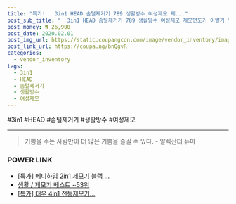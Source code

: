 ```yaml
--- 
title: "특가!   3in1 HEAD 솜털제거기 789 생활방수 여성제모 제..." 
post_sub_title: "  3in1 HEAD 솜털제거기 789 생활방수 여성제모 제모면도기 이발기 면도기 제모기" 
post_money: ₩ 26,900 
post_date: 2020.02.01 
post_img_url: https://static.coupangcdn.com/image/vendor_inventory/images/2017/12/26/12/7/db305d22-f9ff-4f19-a3f3-0c6b1996454a.jpg 
post_link_url: https://coupa.ng/bnQgvR 
categories: 
  - vendor_inventory 
tags: 
  - 3in1 
  - HEAD 
  - 솜털제거기 
  - 생활방수 
  - 여성제모 
--- 
```

  #3in1 #HEAD #솜털제거기 #생활방수 #여성제모 
<hr> 

> 기쁨을 주는 사람만이 더 많은 기쁨을 즐길 수 있다. - 알렉산더 듀마 


### POWER LINK

* <a href="https://blog.naver.com/an0733/221792886356" target="_blank">[특가] 메디하임 2in1 제모기 블랙 ...</a>
* <a href="https://blog.naver.com/santokki14/221792083558" target="_blank">생활 / 제모기 베스트 ~53위</a>
* <a href="https://blog.naver.com/sakai111/221792393808" target="_blank">[특가] 대우 4in1 전동제모기...</a>
